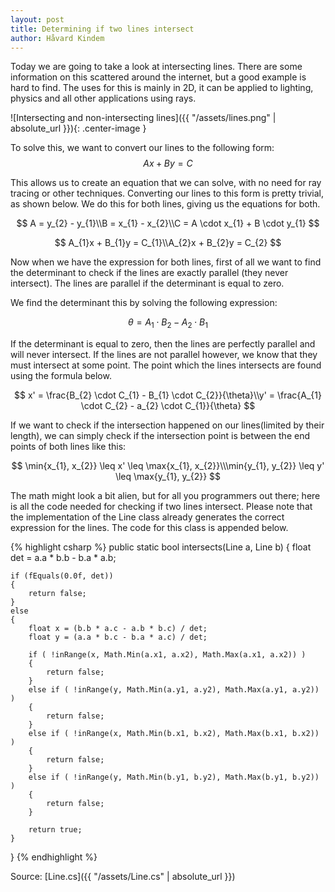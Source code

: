 ```yaml
---
layout: post
title: Determining if two lines intersect
author: Håvard Kindem
---
```

<script src="https://cdnjs.cloudflare.com/ajax/libs/mathjax/2.7.0/MathJax.js?config=TeX-AMS-MML_HTMLorMML" type="text/javascript"></script>

Today we are going to take a look at intersecting lines. There are some information on this scattered around the internet, but a good example is hard to find. The uses for this is mainly in 2D, it can be applied to lighting, physics and all other applications using rays.

![Intersecting and non-intersecting lines]({{ "/assets/lines.png" | absolute_url }}){: .center-image }

To solve this, we want to convert our lines to the following form:
$$ Ax + By = C $$

This allows us to create an equation that we can solve, with no need for ray tracing or other techniques. Converting our lines to this form is pretty trivial, as shown below. We do this for both lines, giving us the equations for both.

$$ 
A = y_{2} - y_{1}\\B = x_{1} - x_{2}\\C = A \cdot x_{1} + B \cdot y_{1}
$$

$$
A_{1}x + B_{1}y = C_{1}\\A_{2}x + B_{2}y = C_{2}
$$

Now when we have the expression for both lines, first of all we want to find the determinant to check if the lines are exactly parallel (they never intersect). The lines are parallel if the determinant is equal to zero.
<!--more-->
We find the determinant this by solving the following expression:

$$
\theta = A_{1} \cdot B_{2} - A_{2} \cdot B_{1}
$$

If the determinant is equal to zero, then the lines are perfectly parallel and will never intersect. If the lines are not parallel however, we know that they must intersect at some point. The point which the lines intersects are found using the formula below.

$$
x' = \frac{B_{2} \cdot C_{1} - B_{1} \cdot C_{2}}{\theta}\\y' = \frac{A_{1} \cdot C_{2} - a_{2} \cdot C_{1}}{\theta}
$$

If we want to check if the intersection happened on our lines(limited by their length), we can simply check if the intersection point is between the end points of both lines like this:

$$
\min{x_{1}, x_{2}} \leq x' \leq \max{x_{1}, x_{2}}\\\min{y_{1}, y_{2}} \leq y' \leq \max{y_{1}, y_{2}}
$$

The math might look a bit alien, but for all you programmers out there; here is all the code needed for checking if two lines intersect. Please note that the implementation of the Line class already generates the correct expression for the lines. The code for this class is appended below.

{% highlight csharp %}
public static bool intersects(Line a, Line b)
{
    float det = a.a * b.b - b.a * a.b;

    if (fEquals(0.0f, det))
    {
        return false;
    }
    else
    {
        float x = (b.b * a.c - a.b * b.c) / det;
        float y = (a.a * b.c - b.a * a.c) / det;

        if ( !inRange(x, Math.Min(a.x1, a.x2), Math.Max(a.x1, a.x2)) )
        {
            return false;
        }
        else if ( !inRange(y, Math.Min(a.y1, a.y2), Math.Max(a.y1, a.y2)) )
        {
            return false;
        }
        else if ( !inRange(x, Math.Min(b.x1, b.x2), Math.Max(b.x1, b.x2)) )
        {
            return false;
        }
        else if ( !inRange(y, Math.Min(b.y1, b.y2), Math.Max(b.y1, b.y2)) )
        {
            return false;
        }

        return true;
    }
}
{% endhighlight %}

Source: [Line.cs]({{ "/assets/Line.cs" | absolute_url }})
